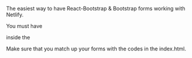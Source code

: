 The easiest way to have React-Bootstrap & Bootstrap forms working with Netlify.

You must have <form> </form> inside the <body> </body>

  <form name='contact' netlify hidden>
    <input type='text' name='name' />
    <input type='email' name='email' />
    <textarea name='message'></textarea>
  </form>

Make sure that you match up your forms with the codes in the index.html.

